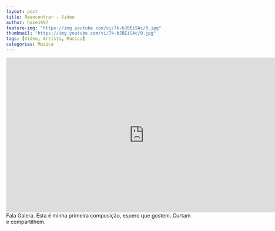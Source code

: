 ```yaml
---
layout: post
title: Reencontrar - Video
author: haze1997
feature-img: "https://img.youtube.com/vi/7k-bJBEiSAc/0.jpg"
thumbnail: "https://img.youtube.com/vi/7k-bJBEiSAc/0.jpg"
tags: [Video, Artista, Musica]
categories: Musica
---
```


<iframe width="750" height="422" src="https://www.youtube.com/embed/7k-bJBEiSAc" title="YouTube video player" frameborder="0" allow="accelerometer; autoplay; clipboard-write; encrypted-media; gyroscope; picture-in-picture; web-share" allowfullscreen></iframe>  
Fala Galera. Esta é minha primeira composição, espero que gostem. Curtam e compartilhem.
